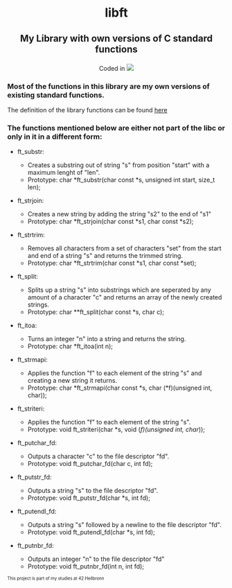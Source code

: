 <h1 align="center">
	<p>
		libft
	</p>
</h1>
<h2 align="center">
	<p>
			My Library with own versions of C standard functions
	</p>
</h2>
<p align="center">
Coded in
	<a href="https://skillicons.dev">
		<img src="https://skillicons.dev/icons?i=c" />
	</a>
</p>

### Most of the functions in this library are my own versions of existing standard functions.
The definition of the library functions can be found [here](https://www.ibm.com/docs/en/i/7.3?topic=extensions-standard-c-library-functions-table-by-name)

### The functions mentioned below are either not part of the libc or only in it in a different form:

- ft_substr:
  - Creates a substring out of string "s" from position "start" with a maximum lenght of "len".
  - Prototype:
  char *ft_substr(char const *s, unsigned int start, size_t len);

- ft_strjoin:
  - Creates a new string by adding the string "s2" to the end of "s1"
  - Prototype:
  char *ft_strjoin(char const *s1, char const *s2);

- ft_strtrim:
  - Removes all characters from a set of characters "set" from the start and end of a string "s" 
  and returns the trimmed string.
  - Prototype:
  char *ft_strtrim(char const *s1, char const *set);

- ft_split:
  - Splits up a string "s" into substrings which are seperated by any amount of a character "c"
  and returns an array of the newly created strings.
  - Prototype:
  char **ft_split(char const *s, char c);

- ft_itoa:
  - Turns an integer "n" into a string and returns the string.
  - Prototype:
  char	*ft_itoa(int n);

- ft_strmapi:
  - Applies the function "f" to each element of the string "s" and creating a new string it returns.
  - Prototype:
  char *ft_strmapi(char const *s, char (*f)(unsigned int, char));

- ft_striteri:
  - Applies the function "f" to each element of the string "s".
  - Prototype:
  void ft_striteri(char *s, void (*f)(unsigned int, char*));
  
- ft_putchar_fd:
  - Outputs a character "c" to the file descriptor "fd".
  - Prototype:
  void ft_putchar_fd(char c, int fd);
 
- ft_putstr_fd:
  - Outputs a string "s" to the file descriptor "fd".
  - Prototype:
  void ft_putstr_fd(char *s, int fd);

- ft_putendl_fd:
  - Outputs a string "s" followed by a newline to the file descriptor "fd".
  - Prototype:
  void ft_putendl_fd(char *s, int fd);
  
- ft_putnbr_fd:
  - Outputs an integer "n" to the file descriptor "fd"
  - Prototype:
  void ft_putnbr_fd(int n, int fd);

<sub><sup>This project is part of my studies at 42 Heilbronn</sup></sub>
